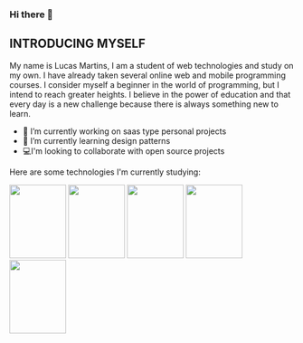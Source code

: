 ### Hi there 👋

<!--
**Lucasdev7/lucasdev7** is a ✨ _special_ ✨ repository because its `README.md` (this file) appears on your GitHub profile.
-->

## INTRODUCING MYSELF 
My name is Lucas Martins, I am a student of web technologies and study on my own. I have already taken several online web and 
mobile programming courses. I consider myself a beginner in the world of programming, but I intend to reach greater heights. 
I believe in the power of education and that every day is a new challenge because there is always something new to learn.

<ul>
<li>🔭 I’m currently working on saas type personal projects</li>
<li>🌱 I’m currently learning design patterns</li>
<li>💻I'm looking to collaborate with open source projects</li>  
</ul>

Here are some technologies I'm currently studying:

<div>
  <img width="100" height="130" src="https://cdn.jsdelivr.net/gh/devicons/devicon/icons/html5/html5-original.svg" />
  <img width="100" height="130" src="https://cdn.jsdelivr.net/gh/devicons/devicon/icons/css3/css3-original.svg" />
  <img width="100" height="130" src="https://cdn.jsdelivr.net/gh/devicons/devicon/icons/javascript/javascript-original.svg" />
  <img width="100" height="130" src="https://cdn.jsdelivr.net/gh/devicons/devicon/icons/php/php-original.svg" />
  <img width="100" height="130" src="https://cdn.jsdelivr.net/gh/devicons/devicon/icons/mysql/mysql-original.svg" />
</div>

  
 
  

